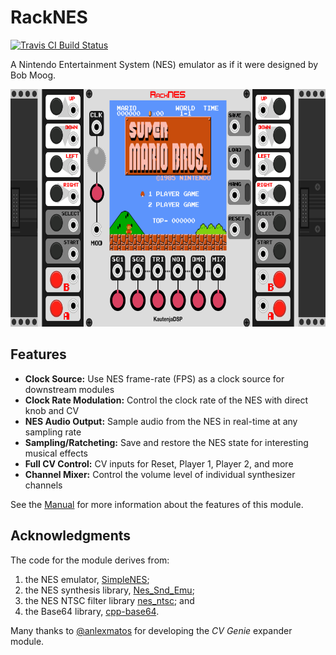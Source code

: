 # RackNES

[![Travis CI Build Status][BuildStatus]][BuildServer]

[BuildStatus]:  https://travis-ci.org/Kautenja/RackNES.svg?branch=master
[BuildServer]:  https://travis-ci.org/Kautenja/RackNES

A Nintendo Entertainment System (NES) emulator as if it were designed by Bob Moog.

<p align="center">
<img alt="RackNES" src="manual/img/Plugin.svg" height="380px">
</p>

## Features

- **Clock Source:** Use NES frame-rate (FPS) as a clock source for downstream modules
- **Clock Rate Modulation:** Control the clock rate of the NES with direct knob and CV
- **NES Audio Output:** Sample audio from the NES in real-time at any sampling rate
- **Sampling/Ratcheting:** Save and restore the NES state for interesting musical effects
- **Full CV Control:** CV inputs for Reset, Player 1, Player 2, and more
- **Channel Mixer:** Control the volume level of individual synthesizer channels

See the [Manual][RackNES] for more information about the features of this module.

[RackNES]: https://github.com/Kautenja/RackNES/releases/latest/download/RackNES.pdf

## Acknowledgments

The code for the module derives from:

1. the NES emulator, [SimpleNES](https://github.com/amhndu/SimpleNES);
2. the NES synthesis library, [Nes_Snd_Emu](https://www.slack.net/~ant/libs/audio.html#Nes_Snd_Emu);
3. the NES NTSC filter library [nes_ntsc](http://slack.net/~ant/libs/ntsc.html#nes_ntsc); and
3. the Base64 library, [cpp-base64](https://github.com/ReneNyffenegger/cpp-base64).

Many thanks to [@anlexmatos][anlexmatos] for developing the _CV Genie_ expander
module.

[anlexmatos]: https://github.com/anlexmatos
